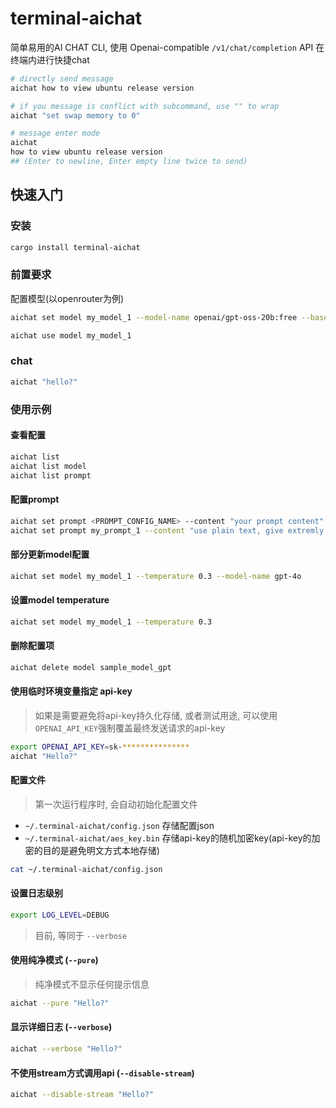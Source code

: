 # terminal-aichat
简单易用的AI CHAT CLI, 使用 Openai-compatible `/v1/chat/completion` API 在终端内进行快捷chat

```sh
# directly send message
aichat how to view ubuntu release version

# if you message is conflict with subcommand, use "" to wrap
aichat "set swap memory to 0" 

# message enter mode
aichat
how to view ubuntu release version
## (Enter to newline, Enter empty line twice to send)
```

## 快速入门
### 安装
```sh
cargo install terminal-aichat
```
### 前置要求
配置模型(以openrouter为例)
```sh
aichat set model my_model_1 --model-name openai/gpt-oss-20b:free --base-url https://openrouter.ai/api/v1 --api-key <YOUR_API_KEY>

aichat use model my_model_1
```
### chat
```sh
aichat "hello?"
```

### 使用示例
#### 查看配置
```sh
aichat list
aichat list model
aichat list prompt
```
#### 配置prompt

```sh
aichat set prompt <PROMPT_CONFIG_NAME> --content "your prompt content"
aichat set prompt my_prompt_1 --content "use plain text, give extremly concise output"
```
#### 部分更新model配置

```sh
aichat set model my_model_1 --temperature 0.3 --model-name gpt-4o
```
#### 设置model temperature
```sh
aichat set model my_model_1 --temperature 0.3 
```
#### 删除配置项
```sh
aichat delete model sample_model_gpt
```

#### 使用临时环境变量指定 api-key
> 如果是需要避免将api-key持久化存储, 或者测试用途, 可以使用`OPENAI_API_KEY`强制覆盖最终发送请求的api-key
```sh
export OPENAI_API_KEY=sk-***************
aichat "Hello?"
```
#### 配置文件
> 第一次运行程序时, 会自动初始化配置文件

- `~/.terminal-aichat/config.json` 存储配置json
- `~/.terminal-aichat/aes_key.bin` 存储api-key的随机加密key(api-key的加密的目的是避免明文方式本地存储)

```sh
cat ~/.terminal-aichat/config.json
```
#### 设置日志级别
```sh
export LOG_LEVEL=DEBUG
```
> 目前, 等同于 `--verbose`

#### 使用纯净模式 (`--pure`)
> 纯净模式不显示任何提示信息

```sh
aichat --pure "Hello?"
```
#### 显示详细日志 (`--verbose`)
```sh
aichat --verbose "Hello?"
```
#### 不使用stream方式调用api (`--disable-stream`)
```sh
aichat --disable-stream "Hello?"
```






